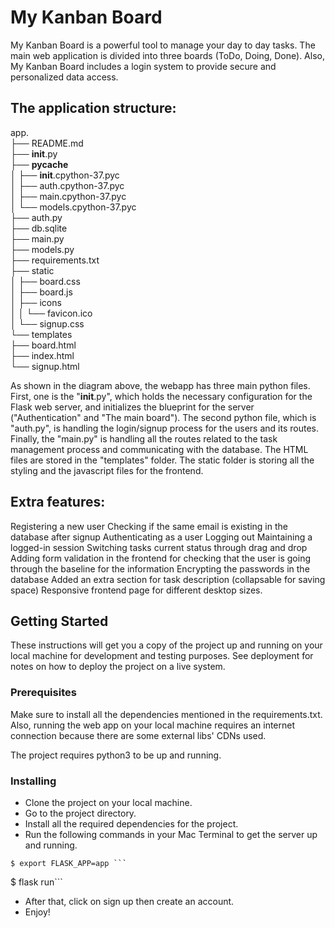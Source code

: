 # My Kanban Board

My Kanban Board is a powerful tool to manage your day to day tasks. The main web application is divided into three boards (ToDo, Doing, Done). Also, My Kanban Board includes a login system to provide secure and personalized data access. 

## The application structure:   
app.    
├── README.md    
├── __init__.py    
├── __pycache__   
│  ├── __init__.cpython-37.pyc    
│  ├── auth.cpython-37.pyc    
│  ├── main.cpython-37.pyc    
│  └── models.cpython-37.pyc     
├── auth.py    
├── db.sqlite     
├── main.py    
├── models.py    
├── requirements.txt    
├── static    
│  ├── board.css     
│  ├── board.js     
│  ├── icons     
│  │  └── favicon.ico    
│  └── signup.css    
└── templates    
  ├── board.html     
  ├── index.html          
  └── signup.html  

As shown in the diagram above, the webapp has three main python files. First, one is the "__init__.py", which holds the necessary configuration for the Flask web server, and initializes the blueprint for the server ("Authentication" and "The main board"). The second python file, which is "auth.py", is handling the login/signup process for the users and its routes. Finally, the "main.py" is handling all the routes related to the task management process and communicating with the database. The HTML files are stored in the "templates" folder. The static folder is storing all the styling and the javascript files for the frontend.


## Extra features:
Registering a new user
Checking if the same email is existing in the database after signup
Authenticating as a user
Logging out
Maintaining a logged-in session
Switching tasks current status through drag and drop 
Adding form validation in the frontend for checking that the user is going through the baseline for the information 
Encrypting the passwords in the database
Added an extra section for task description (collapsable for saving space)
Responsive frontend page for different desktop sizes.
## Getting Started

These instructions will get you a copy of the project up and running on your local machine for development and testing purposes. See deployment for notes on how to deploy the project on a live system.

### Prerequisites

Make sure to install all the dependencies mentioned in the requirements.txt. Also, running the web app on your local machine requires an internet connection because there are some external libs' CDNs used.

The project requires python3 to be up and running. 

### Installing
- Clone the project on your local machine.
- Go to the project directory.
- Install all the required dependencies for the project.
- Run the following commands in your Mac Terminal to get the server up and running.       
```
$ export FLASK_APP=app ```     
```
$ flask run```

- After that, click on sign up then create an account. 
- Enjoy!